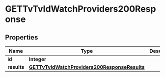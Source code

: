 

# GETTvTvIdWatchProviders200Response


## Properties

| Name | Type | Description | Notes |
|------------ | ------------- | ------------- | -------------|
|**id** | **Integer** |  |  [optional] |
|**results** | [**GETTvTvIdWatchProviders200ResponseResults**](GETTvTvIdWatchProviders200ResponseResults.md) |  |  [optional] |



